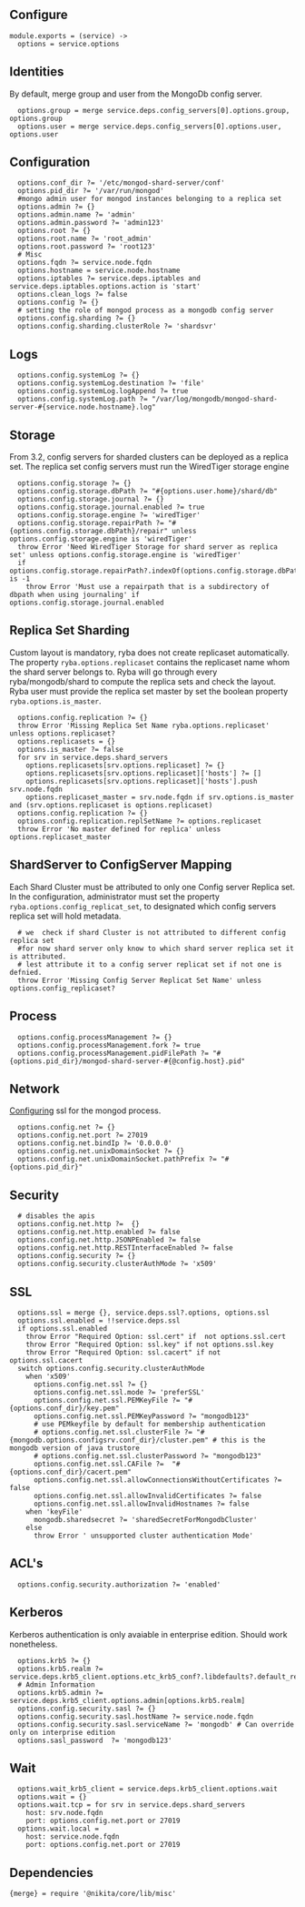 
## Configure

    module.exports = (service) ->
      options = service.options

## Identities

By default, merge group and user from the MongoDb config server.

      options.group = merge service.deps.config_servers[0].options.group, options.group
      options.user = merge service.deps.config_servers[0].options.user, options.user

## Configuration

      options.conf_dir ?= '/etc/mongod-shard-server/conf'
      options.pid_dir ?= '/var/run/mongod'
      #mongo admin user for mongod instances belonging to a replica set
      options.admin ?= {}
      options.admin.name ?= 'admin'
      options.admin.password ?= 'admin123'
      options.root ?= {}
      options.root.name ?= 'root_admin'
      options.root.password ?= 'root123'
      # Misc
      options.fqdn ?= service.node.fqdn
      options.hostname = service.node.hostname
      options.iptables ?= service.deps.iptables and service.deps.iptables.options.action is 'start'
      options.clean_logs ?= false
      options.config ?= {}
      # setting the role of mongod process as a mongodb config server
      options.config.sharding ?= {}
      options.config.sharding.clusterRole ?= 'shardsvr'

## Logs

      options.config.systemLog ?= {}
      options.config.systemLog.destination ?= 'file'
      options.config.systemLog.logAppend ?= true
      options.config.systemLog.path ?= "/var/log/mongodb/mongod-shard-server-#{service.node.hostname}.log"

## Storage

From 3.2, config servers for sharded clusters can be deployed as a replica set.
The replica set config servers must run the WiredTiger storage engine

      options.config.storage ?= {}
      options.config.storage.dbPath ?= "#{options.user.home}/shard/db"
      options.config.storage.journal ?= {}
      options.config.storage.journal.enabled ?= true
      options.config.storage.engine ?= 'wiredTiger'
      options.config.storage.repairPath ?= "#{options.config.storage.dbPath}/repair" unless options.config.storage.engine is 'wiredTiger'
      throw Error 'Need WiredTiger Storage for shard server as replica set' unless options.config.storage.engine is 'wiredTiger'
      if options.config.storage.repairPath?.indexOf(options.config.storage.dbPath) is -1
        throw Error 'Must use a repairpath that is a subdirectory of dbpath when using journaling' if options.config.storage.journal.enabled

## Replica Set Sharding

Custom layout is mandatory, ryba does not create replicaset automatically.
The property `ryba.options.replicaset` contains the replicaset name whom the shard server belongs to.
Ryba will go through every ryba/mongodb/shard to compute the replica sets and check the layout.
Ryba user must provide the replica set master by set the boolean property `ryba.options.is_master`.

      options.config.replication ?= {}
      throw Error 'Missing Replica Set Name ryba.options.replicaset' unless options.replicaset?
      options.replicasets = {}
      options.is_master ?= false
      for srv in service.deps.shard_servers
        options.replicasets[srv.options.replicaset] ?= {}
        options.replicasets[srv.options.replicaset]['hosts'] ?= []
        options.replicasets[srv.options.replicaset]['hosts'].push srv.node.fqdn
        options.replicaset_master = srv.node.fqdn if srv.options.is_master and (srv.options.replicaset is options.replicaset)
      options.config.replication ?= {}
      options.config.replication.replSetName ?= options.replicaset
      throw Error 'No master defined for replica' unless options.replicaset_master

## ShardServer to ConfigServer Mapping

Each Shard Cluster must be attributed to only one Config server Replica set.
In the configuration, administrator must set the property `ryba.options.config_replicat_set`, to designated which
config servers replica set will hold metadata.

      # we  check if shard Cluster is not attributed to different config replica set
      #for now shard server only know to which shard server replica set it is attributed.
      # lest attribute it to a config server replicat set if not one is defnied.
      throw Error 'Missing Config Server Replicat Set Name' unless options.config_replicaset?

## Process

      options.config.processManagement ?= {}
      options.config.processManagement.fork ?= true
      options.config.processManagement.pidFilePath ?= "#{options.pid_dir}/mongod-shard-server-#{@config.host}.pid"

## Network

[Configuring][mongod-ssl] ssl for the mongod process.

      options.config.net ?= {}
      options.config.net.port ?= 27019
      options.config.net.bindIp ?= '0.0.0.0'
      options.config.net.unixDomainSocket ?= {}
      options.config.net.unixDomainSocket.pathPrefix ?= "#{options.pid_dir}"

## Security

      # disables the apis
      options.config.net.http ?=  {}
      options.config.net.http.enabled ?= false
      options.config.net.http.JSONPEnabled ?= false
      options.config.net.http.RESTInterfaceEnabled ?= false
      options.config.security ?= {}
      options.config.security.clusterAuthMode ?= 'x509'

## SSL

      options.ssl = merge {}, service.deps.ssl?.options, options.ssl
      options.ssl.enabled = !!service.deps.ssl
      if options.ssl.enabled
        throw Error "Required Option: ssl.cert" if  not options.ssl.cert
        throw Error "Required Option: ssl.key" if not options.ssl.key
        throw Error "Required Option: ssl.cacert" if not options.ssl.cacert
      switch options.config.security.clusterAuthMode
        when 'x509'
          options.config.net.ssl ?= {}
          options.config.net.ssl.mode ?= 'preferSSL'
          options.config.net.ssl.PEMKeyFile ?= "#{options.conf_dir}/key.pem"
          options.config.net.ssl.PEMKeyPassword ?= "mongodb123"
          # use PEMkeyfile by default for membership authentication
          # options.config.net.ssl.clusterFile ?= "#{mongodb.options.configsrv.conf_dir}/cluster.pem" # this is the mongodb version of java trustore
          # options.config.net.ssl.clusterPassword ?= "mongodb123"
          options.config.net.ssl.CAFile ?=  "#{options.conf_dir}/cacert.pem"
          options.config.net.ssl.allowConnectionsWithoutCertificates ?= false
          options.config.net.ssl.allowInvalidCertificates ?= false
          options.config.net.ssl.allowInvalidHostnames ?= false
        when 'keyFile'
          mongodb.sharedsecret ?= 'sharedSecretForMongodbCluster'
        else
          throw Error ' unsupported cluster authentication Mode'

## ACL's

      options.config.security.authorization ?= 'enabled'

## Kerberos
Kerberos authentication is only avaiable in enterprise edition.
Should work nonetheless.

      options.krb5 ?= {}
      options.krb5.realm ?= service.deps.krb5_client.options.etc_krb5_conf?.libdefaults?.default_realm
      # Admin Information
      options.krb5.admin ?= service.deps.krb5_client.options.admin[options.krb5.realm]
      options.config.security.sasl ?= {}
      options.config.security.sasl.hostName ?= service.node.fqdn
      options.config.security.sasl.serviceName ?= 'mongodb' # Can override only on interprise edition
      options.sasl_password  ?= 'mongodb123'

## Wait

      options.wait_krb5_client = service.deps.krb5_client.options.wait
      options.wait = {}
      options.wait.tcp = for srv in service.deps.shard_servers
        host: srv.node.fqdn
        port: options.config.net.port or 27019
      options.wait.local =
        host: service.node.fqdn
        port: options.config.net.port or 27019

## Dependencies

    {merge} = require '@nikita/core/lib/misc'

[mongod-ssl]:(https://docs.mongodb.org/manual/reference/configuration-options/#net.ssl.mode)
